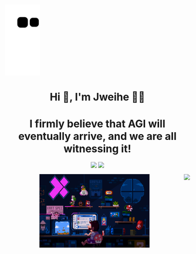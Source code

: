 ![](https://raw.githubusercontent.com/jweihe/jweihe/main/assets/github-contribution-grid-snake.svg)              
<h1 align="center">Hi 👋, I'm Jweihe 👨‍💻</h1>
<h1 align="center">I firmly believe that AGI will eventually arrive, and we are all witnessing it!</h1>


<p align="center">
<a title="Hits" target="_blank" href="https://github.com/jweihe/jweihe"><img src="https://hits.b3log.org/jweihe/jweihe.svg" ></a>
<a title="github" target="_blank" href="https://github.com/jweihe"><img src="https://img.shields.io/badge/dynamic/json?label=GitHub&suffix=%20followers&query=%24.data.totalSubs&url=https%3A%2F%2Fapi.spencerwoo.com%2Fsubstats%2F%3Fsource%3Dgithub%26queryKey%3Djweihe&labelColor=282c34&color=353940&logo=github&longCache=true" ></a>
</p>



<img align="right" src="https://github-readme-stats.vercel.app/api?username=jweihe&show_icons=true&icon_color=CE1D2D&text_color=718096&bg_color=ffffff&hide_title=true" />

<div align=center> <img width="300" height="200" src="https://github.com/jweihe/jweihe/blob/main/225813708-98b745f2-7d22-48cf-9150-083f1b00d6c9.gif"/> </div>
